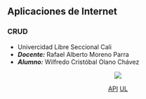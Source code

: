 ## Aplicaciones de Internet
### CRUD 
* Univercidad Libre Seccional Cali
* ***Docente:*** Rafael Alberto Moreno Parra 
* ***Alumno:*** Wilfredo Cristóbal Olano Chávez

<p align="center"><img src="http://www.acofi.edu.co/eiei2018/wp-content/uploads/2018/07/Logo-Universidad-Libre.png"></p>
<p align="center">
<a href="#">API</a>
<a href="#">UL</a>

</p>
